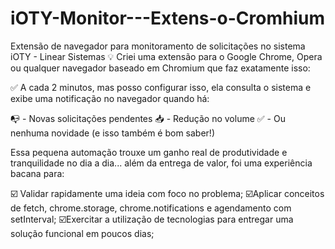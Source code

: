 # iOTY-Monitor---Extens-o-Cromhium
Extensão de navegador para monitoramento de solicitações no sistema iOTY - Linear Sistemas
💡 Criei uma extensão para o Google Chrome, Opera ou qualquer navegador baseado em Chromium que faz exatamente isso:

✅ A cada 2 minutos, mas posso configurar isso, ela consulta o sistema e exibe uma notificação no navegador quando há:

📭 - Novas solicitações pendentes
📥 - Redução no volume
✅ - Ou nenhuma novidade (e isso também é bom saber!)

Essa pequena automação trouxe um ganho real de produtividade e tranquilidade no dia a dia... além da entrega de valor, foi uma experiência bacana para:

☑️ Validar rapidamente uma ideia com foco no problema;
☑️Aplicar conceitos de fetch, chrome.storage, chrome.notifications e agendamento com setInterval;
☑️Exercitar a utilização de tecnologias para entregar uma solução funcional em poucos dias;
